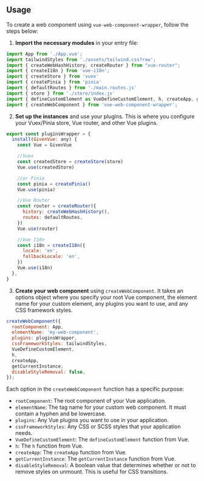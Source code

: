 ## Usage

To create a web component using `vue-web-component-wrapper`, follow the steps below:

1. **Import the necessary modules** in your entry file:
```javascript
import App from './App.vue';
import tailwindStyles from './assets/tailwind.css?raw';
import { createWebHashHistory, createRouter } from "vue-router";
import { createI18n } from 'vue-i18n';
import { createStore } from 'vuex'
import { createPinia } from 'pinia'
import { defaultRoutes } from './main.routes.js'
import { store } from './store/index.js'
import { defineCustomElement as VueDefineCustomElement, h, createApp, getCurrentInstance } from 'vue';
import { createWebComponent } from 'vue-web-component-wrapper';
```
2. **Set up the instances** and use your plugins. This is where you configure your Vuex/Pinia store, Vue router, and other Vue plugins.
```javascript
export const pluginsWrapper = {
  install(GivenVue: any) {
    const Vue = GivenVue

    //Vuex
    const createdStore = createStore(store)
    Vue.use(createdStore)

    //or Pinia
    const pinia = createPinia()
    Vue.use(pinia)

    //Vue Router
    const router = createRouter({
      history: createWebHashHistory(),
      routes: defaultRoutes,
    })
    Vue.use(router)

    //Vue I18n
    const i18n = createI18n({
      locale: 'en',
      fallbackLocale: 'en',
    })
    Vue.use(i18n)
  },
}
```
3. **Create your web component** using `createWebComponent`. It takes an options object where you specify your root Vue component, the element name for your custom element, any plugins you want to use, and any CSS framework styles.
```javascript
createWebComponent({
  rootComponent: App,
  elementName: 'my-web-component',
  plugins: pluginsWrapper,
  cssFrameworkStyles: tailwindStyles,
  VueDefineCustomElement,
  h,
  createApp,
  getCurrentInstance,
  disableStyleRemoval: false,
});
```
Each option in the `createWebComponent` function has a specific purpose:
- `rootComponent`: The root component of your Vue application.
- `elementName`: The tag name for your custom web component. It must contain a hyphen and be lowercase.
- `plugins`: Any Vue plugins you want to use in your application.
- `cssFrameworkStyles`: Any CSS or SCSS styles that your application needs.
- `VueDefineCustomElement`: The `defineCustomElement` function from Vue.
- `h`: The `h` function from Vue.
- `createApp`: The `createApp` function from Vue.
- `getCurrentInstance`: The `getCurrentInstance` function from Vue.
- `disableStyleRemoval`: A boolean value that determines whether or not to remove styles on unmount. This is useful for CSS transitions.